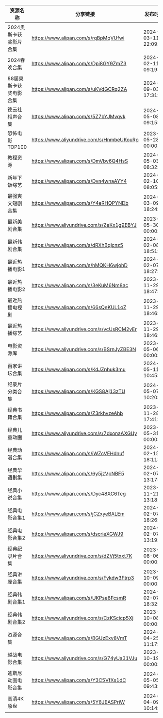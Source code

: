 | 资源名称          | 分享链接                                      | 发布时间                |
| ------------- | ----------------------------------------- | ------------------- |
| 2024奥斯卡获奖影片合集 | https://www.alipan.com/s/rqBpMqVUfwi      | 2024-03-11 22:09:04 |
| 2024春晚合集      | https://www.alipan.com/s/Dpi8GY9ZmZ3      | 2024-02-11 09:19:21 |
| 88届奥斯卡获奖电影合集  | https://www.alipan.com/s/uKVdGCRq2ZA      | 2024-09-03 17:31:12 |
| 德云社相声合集       | https://www.alipan.com/s/5Z7bYJMvqvk      | 2024-05-08 09:15:04 |
| 恐怖电影TOP100    | https://www.aliyundrive.com/s/HnmbeUKouRp | 2023-05-28 00:00:00 |
| 教程资源          | https://www.alipan.com/s/DmVbv6Q4HsS      | 2024-05-03 08:32:04 |
| 新年下饭综艺        | https://www.alipan.com/s/Dvn4wnaAYY4      | 2024-02-10 08:05:42 |
| 最强爽文短剧合集      | https://www.alipan.com/s/Y4eRHQPYNDb      | 2024-03-09 18:24:06 |
| 最新美剧合集        | https://www.aliyundrive.com/s/ZeKx1g9EBYJ | 2023-05-30 00:00:00 |
| 最新韩剧合集        | https://www.alipan.com/s/dRXhBqjcnz5      | 2024-02-08 18:51:11 |
| 最近热播电影1       | https://www.alipan.com/s/hMQKH6wjohD      | 2024-02-07 18:27:07 |
| 最近热播电影2       | https://www.alipan.com/s/3eKuM6Nm8ac      | 2023-11-29 18:47:33 |
| 最近热播电视剧       | https://www.alipan.com/s/66sQeKUL1oZ      | 2023-11-29 18:46:02 |
| 最近热播综艺        | https://www.aliyundrive.com/s/vcUsRCM2vEr | 2023-11-29 18:46:41 |
| 电影资源库         | https://www.aliyundrive.com/s/BSrnJyZBE3N | 2023-05-06 00:00:00 |
| 百家讲坛合集        | https://www.alipan.com/s/KdJZnhuk3mu      | 2024-05-11 10:45:56 |
| 纪录片分类合集       | https://www.alipan.com/s/KGS8Aj13zTU      | 2024-05-07 10:20:04 |
| 经典书籍合集        | https://www.alipan.com/s/Z3rkhvzeAhb      | 2023-11-28 17:41:59 |
| 经典儿童动画        | https://www.aliyundrive.com/s/7dxonaAXGUy | 2023-05-31 00:00:00 |
| 经典动漫合集        | https://www.alipan.com/s/iWZcVEHdnuf      | 2024-02-15 18:11:16 |
| 经典华语剧集        | https://www.alipan.com/s/6y5jzVpNBF5      | 2024-02-07 13:17:43 |
| 经典小说合集        | https://www.alipan.com/s/Dyc48XC6Teg      | 2023-11-21 13:18:31 |
| 经典电影合集1       | https://www.alipan.com/s/jCZxyeBALEm      | 2024-02-07 18:26:19 |
| 经典电影合集2       | https://www.alipan.com/s/dscrieXGWJ9      | 2024-02-07 13:19:30 |
| 经典纪录片合集       | https://www.aliyundrive.com/s/dZVj5txxt7K | 2023-08-06 00:00:00 |
| 经典讲座合集        | https://www.aliyundrive.com/s/Fykdw3Ftrp3 | 2023-10-09 00:00:00 |
| 经典韩剧合集1       | https://www.alipan.com/s/UKPse6FcsmR      | 2024-02-07 18:32:16 |
| 经典韩剧合集2       | https://www.aliyundrive.com/s/CzKScicp5Xj | 2023-10-08 00:00:00 |
| 资源合集          | https://www.alipan.com/s/BGUzExv8VmT      | 2024-04-25 11:17:50 |
| 越战电影合集        | https://www.aliyundrive.com/s/G74yUa31VJu | 2023-10-19 00:00:00 |
| 迪斯尼动画电影合集     | https://www.alipan.com/s/Y3C5VfXs1dC      | 2024-05-05 09:43:36 |
| 高清4K原盘        | https://www.alipan.com/s/5Y8JEASPriW      | 2024-04-09 10:14:15 |
